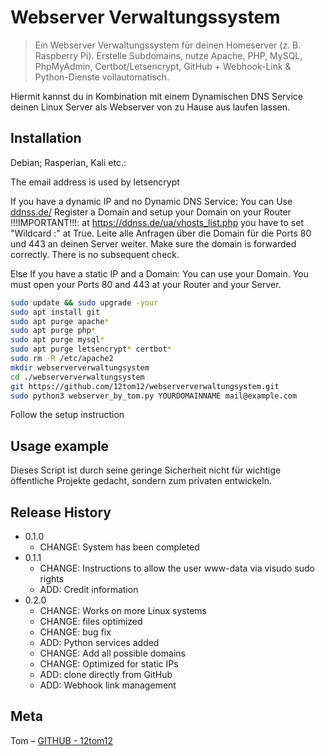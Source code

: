 # Webserver Verwaltungssystem
> Ein Webserver Verwaltungssystem für deinen Homeserver (z. B. Raspberry Pi). Erstelle Subdomains, nutze Apache, PHP, MySQL, PhpMyAdmin, Certbot/Letsencrypt, GitHub + Webhook-Link & Python-Dienste vollautomatisch.

Hiermit kannst du in Kombination mit einem Dynamischen DNS Service deinen Linux Server als Webserver von zu Hause aus laufen lassen.

## Installation

Debian; Rasperian, Kali etc.:

The email address is used by letsencrypt

If you have a dynamic IP and no Dynamic DNS Service:
	You can Use [ddnss.de/](https://ddnss.de/)
	Register a Domain and setup your Domain on your Router
	!!!IMPORTANT!!!: at https://ddnss.de/ua/vhosts_list.php you have to set "Wildcard :" at True.
	Leite alle Anfragen über die Domain für die Ports 80 und 443 an deinen Server weiter.
	Make sure the domain is forwarded correctly. There is no subsequent check.

Else If you have a static IP and a Domain:
	You can use your Domain. You must open your Ports 80 and 443 at your Router and your Server.

```sh
sudo update && sudo upgrade -your
sudo apt install git
sudo apt purge apache*
sudo apt purge php*
sudo apt purge mysql*
sudo apt purge letsencrypt* certbot*
sudo rm -R /etc/apache2
mkdir webserververwaltungsystem
cd ./webserververwaltungsystem
git https://github.com/12tom12/webserververwaltungsystem.git
sudo python3 webserver_by_tom.py YOURDOMAINNAME mail@example.com
```
Follow the setup instruction


## Usage example

Dieses Script ist durch seine geringe Sicherheit nicht für wichtige öffentliche Projekte gedacht, sondern zum privaten entwickeln.

## Release History

* 0.1.0
    * CHANGE: System has been completed
* 0.1.1
    * CHANGE: Instructions to allow the user www-data via visudo sudo rights
    * ADD: Credit information
* 0.2.0
    * CHANGE: Works on more Linux systems
    * CHANGE: files optimized
    * CHANGE: bug fix
    * ADD: Python services added
    * CHANGE: Add all possible domains
    * CHANGE: Optimized for static IPs
    * ADD: clone directly from GitHub
    * ADD: Webhook link management

## Meta

Tom – [GITHUB - 12tom12](https://github.com/12tom12)
